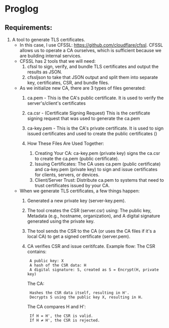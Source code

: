 # Proglog

## Requirements:
1. A tool to generate TLS certificates. 
	- In this case, I use CFSSL: https://github.com/cloudflare/cfssl. CFSSL allows us to operate a CA ourselves, which is sufficient because we are building internal services.
	- CFSSL has 2 tools that we will need:
		1. cfssl to sign, verify, and bundle TLS certificates and output the results as JSON.
		2. cfssljson to take that JSON output and split them into separate key, certificates, CSR, and bundle files.
	- As we initialize new CA, there are 3 types of files generated: 
		1. ca.pem - This is the CA's public certificate. It is used to verify the server's/client's certificates
		2. ca.csr - (Certificate Signing Request) This is the certificate signing request that was used to generate the ca.pem
		3. ca-key.pem - This is the CA's private certificate. It is used to sign issued certificates and used to create the public certificates ()

		4. How These Files Are Used Together:
			1. Creating Your CA: ca-key.pem (private key) signs the ca.csr to create the ca.pem (public certificate).
			2. Issuing Certificates: The CA uses ca.pem (public certificate) and ca-key.pem (private key) to sign and issue certificates for clients, servers, or devices.
			3. Client/Server Trust: Distribute ca.pem to systems that need to trust certificates issued by your CA.
	- When we generate TLS certificates, a few things happen:
		1. Generated a new private key (server-key.pem).
		2. The tool creates the CSR (server.csr) using: The public key, Metadata (e.g., hostname, organization), and A digital signature generated using the private key.
		3. The tool sends the CSR to the CA (or uses the CA files if it's a local CA) to get a signed certificate (server.pem).
		4. CA verifies CSR and issue ceritifcate. Example flow:
			The CSR contains:

				A public key: X
				A hash of the CSR data: H
				A digital signature: S, created as S = Encrypt(H, private key)
				
			The CA:

				Hashes the CSR data itself, resulting in H'.
				Decrypts S using the public key X, resulting in H.

			The CA compares H and H':
			
				If H = H', the CSR is valid.
				If H ≠ H', the CSR is rejected.

	
